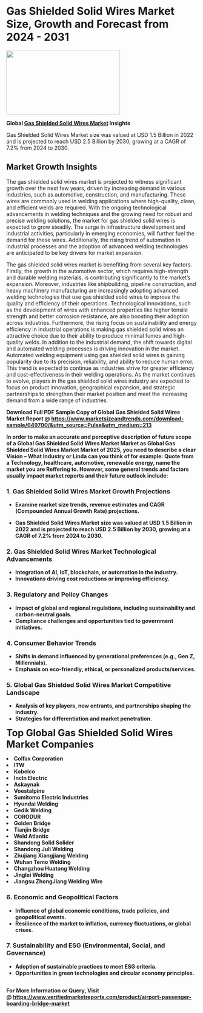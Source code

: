 <H1>Gas Shielded Solid Wires Market Size, Growth and Forecast from 2024 - 2031</H1><img class="aligncenter size-medium wp-image-584254" src="https://thirdeyenews.in/wp-content/uploads/2024/09/Global-Market-Research-300x168.jpeg" alt="" width="300" height="168" /><p><strong>Global&nbsp;<a href="https://www.marketsizeandtrends.com/download-sample/649700/&amp;utm_source=Pulse&amp;utm_medium=213">Gas Shielded Solid Wires Market</a> Insights</strong></p><p>Gas Shielded Solid Wires Market size was valued at USD 1.5 Billion in 2022 and is projected to reach USD 2.5 Billion by 2030, growing at a CAGR of 7.2% from 2024 to 2030.</p><p><h2>Market Growth Insights</h2> <p>The gas shielded solid wires market is projected to witness significant growth over the next few years, driven by increasing demand in various industries, such as automotive, construction, and manufacturing. These wires are commonly used in welding applications where high-quality, clean, and efficient welds are required. With the ongoing technological advancements in welding techniques and the growing need for robust and precise welding solutions, the market for gas shielded solid wires is expected to grow steadily. The surge in infrastructure development and industrial activities, particularly in emerging economies, will further fuel the demand for these wires. Additionally, the rising trend of automation in industrial processes and the adoption of advanced welding technologies are anticipated to be key drivers for market expansion.</p> <p><strong></strong></p> <p>The gas shielded solid wires market is benefiting from several key factors. Firstly, the growth in the automotive sector, which requires high-strength and durable welding materials, is contributing significantly to the market’s expansion. Moreover, industries like shipbuilding, pipeline construction, and heavy machinery manufacturing are increasingly adopting advanced welding technologies that use gas shielded solid wires to improve the quality and efficiency of their operations. Technological innovations, such as the development of wires with enhanced properties like higher tensile strength and better corrosion resistance, are also boosting their adoption across industries. Furthermore, the rising focus on sustainability and energy efficiency in industrial operations is making gas shielded solid wires an attractive choice due to their ability to produce minimal fumes and high-quality welds. In addition to the industrial demand, the shift towards digital and automated welding processes is driving innovation in the market. Automated welding equipment using gas shielded solid wires is gaining popularity due to its precision, reliability, and ability to reduce human error. This trend is expected to continue as industries strive for greater efficiency and cost-effectiveness in their welding operations. As the market continues to evolve, players in the gas shielded solid wires industry are expected to focus on product innovation, geographical expansion, and strategic partnerships to strengthen their market position and meet the increasing demand from a wide range of industries. <p><strong></p><p><span class=""><strong>Download Full PDF Sample Copy of Global Gas Shielded Solid Wires Market Report</strong> @ <a href="https://www.marketsizeandtrends.com/download-sample/649700/&amp;utm_source=Pulse&amp;utm_medium=213" target="_blank">https://www.marketsizeandtrends.com/download-sample/649700/&amp;utm_source=Pulse&amp;utm_medium=213</a></span></p><p>In order to make an accurate and perceptive description of future scope of a Global&nbsp;Gas Shielded Solid Wires Market Market as Global&nbsp;Gas Shielded Solid Wires Market Market of 2025, you need to describe a clear Vision &ndash; What Industry or Linda can you think of for example: Quote from a Technology, healthcare, automotive, renewable energy, name the market you are Reffering to. However, some general trends and factors usually impact market reports and their future outlook include:</p><h3>1.&nbsp;<strong>Gas Shielded Solid Wires Market Growth Projections</strong></h3><ul><li>Examine market size trends, revenue estimates and CAGR (Compounded Annual Growth Rate) projections.</li><li><p>Gas Shielded Solid Wires Market size was valued at USD 1.5 Billion in 2022 and is projected to reach USD 2.5 Billion by 2030, growing at a CAGR of 7.2% from 2024 to 2030.</p></li></ul><h3>2.&nbsp;<strong>Gas Shielded Solid Wires Market Technological Advancements</strong></h3><ul><li>Integration of AI, IoT, blockchain, or automation in the industry.</li><li>Innovations driving cost reductions or improving efficiency.</li></ul><h3>3.&nbsp;<strong>Regulatory and Policy Changes</strong></h3><ul><li>Impact of global and regional regulations, including sustainability and carbon-neutral goals.</li><li>Compliance challenges and opportunities tied to government initiatives.</li></ul><h3>4.&nbsp;<strong>Consumer Behavior Trends</strong></h3><ul><li>Shifts in demand influenced by generational preferences (e.g., Gen Z, Millennials).</li><li>Emphasis on eco-friendly, ethical, or personalized products/services.</li></ul><h3>5.&nbsp;<strong>Global Gas Shielded Solid Wires Market Competitive Landscape</strong></h3><ul><li>Analysis of key players, new entrants, and partnerships shaping the industry.</li><li>Strategies for differentiation and market penetration.</li></ul><p data-pm-slice="1 1 []"><span style="color: inherit; font-family: inherit; font-size: 25px;">Top Global Gas Shielded Solid Wires Market Companies</span></p><div class="" data-test-id=""><p><li>Colfax Corporation</li><li> ITW</li><li> Kobelco</li><li> Incln Electric</li><li> Askaynak</li><li> Voestalpine</li><li> Sumitomo Electric Industries</li><li> Hyundai Welding</li><li> Gedik Welding</li><li> CORODUR</li><li> Golden Bridge</li><li> Tianjin Bridge</li><li> Weld Atlantic</li><li> Shandong Solid Solider</li><li> Shandong Juli Welding</li><li> Zhujiang Xiangjiang Welding</li><li> Wuhan Temo Welding</li><li> Changzhou Huatong Welding</li><li> Jinglei Welding</li><li> Jiangsu ZhongJiang Welding Wire</li></p></div><h3>6.&nbsp;<strong>Economic and Geopolitical Factors</strong></h3><ul><li>Influence of global economic conditions, trade policies, and geopolitical events.</li><li>Resilience of the market to inflation, currency fluctuations, or global crises.</li></ul><h3>7.&nbsp;<strong>Sustainability and ESG (Environmental, Social, and Governance)</strong></h3><ul><li>Adoption of sustainable practices to meet ESG criteria.</li><li>Opportunities in green technologies and circular economy principles.</li></ul><h2><strong style="font-size: 14px;">For More Information or Query, Visit @&nbsp;</strong><a style="background-color: #ffffff; font-size: 14px;" href="https://www.marketsizeandtrends.com/report/gas-shielded-solid-wires-market/" target="_blank">https://www.verifiedmarketreports.com/product/airport-passenger-boarding-bridge-market</a></h2>
